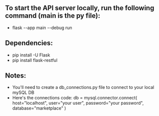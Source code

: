 ## To start the API server locally, run the following command (main is the py file):
- flask --app main --debug run

## Dependencies:
- pip install -U Flask
- pip install flask-restful
    
## Notes:
- You'll need to create a db_connections.py file to connect to your local mySQL DB
- Here's the connections code:
db = mysql.connector.connect(
        host="localhost",
        user="your user",
        password="your password",
        database="marketplace"
    )
